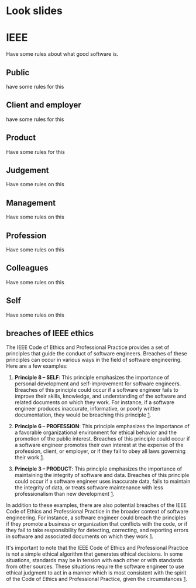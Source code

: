 # Look slides
# IEEE
Have some rules about what good software is.
## Public
have some rules for this
## Client and employer
have some rules for this
## Product
Have some rules for this
## Judgement
Have some rules on this
## Management
Have some rules on this
## Profession
Have some rules on this
## Colleagues
Have some rules on this
## Self
Have some rules on this

## breaches of IEEE ethics
The IEEE Code of Ethics and Professional Practice provides a set of principles that guide the conduct of software engineers. Breaches of these principles can occur in various ways in the field of software engineering. Here are a few examples:

1. **Principle 8 – SELF**: This principle emphasizes the importance of personal development and self-improvement for software engineers. Breaches of this principle could occur if a software engineer fails to improve their skills, knowledge, and understanding of the software and related documents on which they work. For instance, if a software engineer produces inaccurate, informative, or poorly written documentation, they would be breaching this principle [1](https://www.computer.org/education/code-of-ethics).

2. **Principle 6 – PROFESSION**: This principle emphasizes the importance of a favorable organizational environment for ethical behavior and the promotion of the public interest. Breaches of this principle could occur if a software engineer promotes their own interest at the expense of the profession, client, or employer, or if they fail to obey all laws governing their work [1](https://www.computer.org/education/code-of-ethics).

3. **Principle 3 – PRODUCT**: This principle emphasizes the importance of maintaining the integrity of software and data. Breaches of this principle could occur if a software engineer uses inaccurate data, fails to maintain the integrity of data, or treats software maintenance with less professionalism than new development [1](https://www.computer.org/education/code-of-ethics).

In addition to these examples, there are also potential breaches of the IEEE Code of Ethics and Professional Practice in the broader context of software engineering. For instance, a software engineer could breach the principles if they promote a business or organization that conflicts with the code, or if they fail to take responsibility for detecting, correcting, and reporting errors in software and associated documents on which they work [1](https://www.computer.org/education/code-of-ethics).

It's important to note that the IEEE Code of Ethics and Professional Practice is not a simple ethical algorithm that generates ethical decisions. In some situations, standards may be in tension with each other or with standards from other sources. These situations require the software engineer to use ethical judgment to act in a manner which is most consistent with the spirit of the Code of Ethics and Professional Practice, given the circumstances [1](https://www.computer.org/education/code-of-ethics).